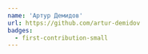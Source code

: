 ```yaml
---
name: 'Артур Демидов'
url: https://github.com/artur-demidov
badges:
  - first-contribution-small
---
```

